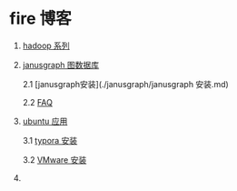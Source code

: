 # fire 博客

1. [hadoop 系列](./hadoop)

2. [janusgraph 图数据库](./janusgraph)

   2.1  [janusgraph安装](./janusgraph/janusgraph 安装.md)

   2.2 [FAQ](janusgraph/FAQ.md)

3. [ubuntu 应用](ubuntu_application/)

   3.1 [typora 安装](ubuntu_application/typora.md)

   3.2 [VMware 安装](ubuntu_application/Vmware_安装.md)

4. 

